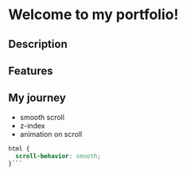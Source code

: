 # Welcome to my portfolio!

## Description

## Features

## My journey
- smooth scroll
- z-index
- animation on scroll

```css
html {
  scroll-behavior: smooth;
}```